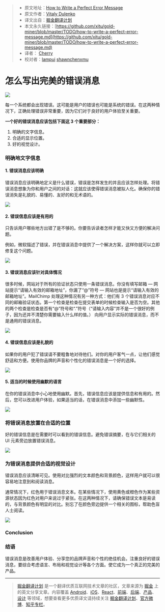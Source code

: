 
  > * 原文地址：[How to Write a Perfect Error Message](https://uxplanet.org/how-to-write-a-perfect-error-message-da1ca65a8f36)
  > * 原文作者：[Vitaly Dulenko](https://uxplanet.org/@atko_o)
  > * 译文出自：[掘金翻译计划](https://github.com/xitu/gold-miner)
  > * 本文永久链接：[https://github.com/xitu/gold-miner/blob/master/TODO/how-to-write-a-perfect-error-message.md](https://github.com/xitu/gold-miner/blob/master/TODO/how-to-write-a-perfect-error-message.md)
  > * 译者： [Cherry](https://github.com/sunshine940326)
  > * 校对者：[lampui](https://github.com/lampui) [shawnchenxmu](https://github.com/shawnchenxmu)

# 怎么写出完美的错误消息
  
![](https://cdn-images-1.medium.com/max/2000/1*xzoYpYHX1Cgb9cuUi6w-LQ.png)

每一个系统都会出现错误。这可能是用户的错误也可能是系统的错误。在这两种情况下，正确处理错误非常重要，因为它们对于良好的用户体验至关重要。

**一个好的错误消息应该包括下面这 3 个重要部分：**


1. 明确的文字信息。
2. 合适的显示位置。
3. 好的视觉设计。

### **明确地文字**信息

#### 1. 错误消息应该明确

错误消息应该明确地定义是什么错误，错误是怎样发生的并且应该怎样处理。将错误消息想象为你和用户之间的对话：这就应该使得错误消息被拟人化。确保你的错误消失是礼貌的、易懂的、友好的和无术语的。

![](https://cdn-images-1.medium.com/max/1600/1*2RdNRoDJmqfArWaViXal-g.png)

#### 2. 错误信息应该是有用的
只告诉用户哪些地方出错了是不够的。你要告诉读者怎样才能又快又方便的解决问题。

例如，微软描述了错误，并在错误消息中提供了一个解决方案，这样你就可以立即修复这个问题。

![](https://cdn-images-1.medium.com/max/1600/1*9eTjcpNOWtE7pEWXpiPivA.png)

#### 3. 错误消息应该针对具体情况
很多时候，网站对于所有的验证状态只使用一条错误消息。你没有填写邮箱 — 网站提示“请输入有效的邮箱地址”，你漏了“@”符号 — 网站也是提示“请输入有效的邮箱地址”。MailChimp 处理这种情况有另一种方式：他们有 3 个错误消息对应不同的邮箱验证状态。第一个检查是检查在提交表单的时候检查输入是否为空。其他的两个检查是检查是否有“@”符号和“.”符号（“请输入内容”并不是一个很好的例子，因为还并不清楚你需要输入什么样的值。） 向用户显示实际的错误消息，而不是通用的错误消息。

![](https://cdn-images-1.medium.com/max/1600/1*cbmeYu8zkwhuw-I6fxn5gQ.png)

#### 4. 错误信息应该是礼貌的
如果你的用户犯了错误请不要粗鲁地对待他们。对你的用户客气一点，让他们感觉舒适和方便。使用你品牌的声音和个性化的错误消息是一个好的选择。

![](https://cdn-images-1.medium.com/max/1600/1*4C2I4mLoV7A2Xclp5xXYmg.png)

#### 5. 适当的时候使用幽默的语言
在你的错误消息中小心地使用幽默。首先，错误信息应该是提供信息和有用的。然后，您可以改进用户体验，如果适当的话，在错误消息中添加一些幽默性。

![](https://cdn-images-1.medium.com/max/1600/1*cVp9802WuM8W1pb4kSRH-A.png)

### 将错误消息放置在合适的位置
好的错误信息是在需要时可以看到的错误信息。避免错误摘要，在与它们相关的 UI 元素旁边放置错误消息。

![](https://cdn-images-1.medium.com/max/1600/1*90bO1c3llbghosgQTH0hwA.png)

### 为错误消息提供合适的视觉设计
错误消息应该清晰可见。使用对比强烈的文本颜色和背景颜色，这样用户就可以很容易地注意到和阅读消息。

通常情况下，红色用于错误消息文本。在某些情况下，使用黄色或橙色作为某些资源状态因为红色对用户来说过于紧张。在这两种情况下，请确保错误文本是易读的，与背景颜色有明显的对比。别忘了在颜色旁边提供一个相关的图标，帮助色盲人士阅读。

![](https://cdn-images-1.medium.com/max/1600/1*Gny4mwee7oJL1vQsNgJhkg.png)

### Conclusion
### 结语
错误消息是改善用户体验、分享您的品牌声音和个性的绝佳机会。注重良好的错误消息，要综合考虑语言、布局和视觉设计等各个方面。使它成为一个真正的完美的产品。


  ---

  > [掘金翻译计划](https://github.com/xitu/gold-miner) 是一个翻译优质互联网技术文章的社区，文章来源为 [掘金](https://juejin.im) 上的英文分享文章。内容覆盖 [Android](https://github.com/xitu/gold-miner#android)、[iOS](https://github.com/xitu/gold-miner#ios)、[React](https://github.com/xitu/gold-miner#react)、[前端](https://github.com/xitu/gold-miner#前端)、[后端](https://github.com/xitu/gold-miner#后端)、[产品](https://github.com/xitu/gold-miner#产品)、[设计](https://github.com/xitu/gold-miner#设计) 等领域，想要查看更多优质译文请持续关注 [掘金翻译计划](https://github.com/xitu/gold-miner)、[官方微博](http://weibo.com/juejinfanyi)、[知乎专栏](https://zhuanlan.zhihu.com/juejinfanyi)。
  
